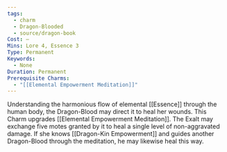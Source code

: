 ```yaml
---
tags:
  - charm
  - Dragon-Blooded
  - source/dragon-book
Cost: —
Mins: Lore 4, Essence 3
Type: Permanent
Keywords:
  - None
Duration: Permanent
Prerequisite Charms:
  - "[[Elemental Empowerment Meditation]]"
---
```

Understanding the harmonious flow of elemental [[Essence]] through the human body, the Dragon-Blood may direct it to heal her wounds. This Charm upgrades [[Elemental Empowerment Meditation]]. The Exalt may exchange five motes granted by it to heal a single level of non-aggravated damage. If she knows [[Dragon-Kin Empowerment]] and guides another Dragon-Blood through the meditation, he may likewise heal this way.
